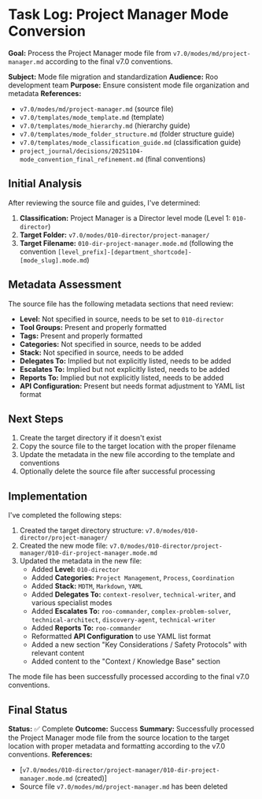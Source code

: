 # Task Log: Project Manager Mode Conversion

**Goal:** Process the Project Manager mode file from `v7.0/modes/md/project-manager.md` according to the final v7.0 conventions.

**Subject:** Mode file migration and standardization
**Audience:** Roo development team
**Purpose:** Ensure consistent mode file organization and metadata
**References:** 
- `v7.0/modes/md/project-manager.md` (source file)
- `v7.0/templates/mode_template.md` (template)
- `v7.0/templates/mode_hierarchy.md` (hierarchy guide)
- `v7.0/templates/mode_folder_structure.md` (folder structure guide)
- `v7.0/templates/mode_classification_guide.md` (classification guide)
- `project_journal/decisions/20251104-mode_convention_final_refinement.md` (final conventions)

## Initial Analysis

After reviewing the source file and guides, I've determined:

1. **Classification:** Project Manager is a Director level mode (Level 1: `010-director`)
2. **Target Folder:** `v7.0/modes/010-director/project-manager/`
3. **Target Filename:** `010-dir-project-manager.mode.md` (following the convention `[level_prefix]-[department_shortcode]-[mode_slug].mode.md`)

## Metadata Assessment

The source file has the following metadata sections that need review:
- **Level:** Not specified in source, needs to be set to `010-director`
- **Tool Groups:** Present and properly formatted
- **Tags:** Present and properly formatted
- **Categories:** Not specified in source, needs to be added
- **Stack:** Not specified in source, needs to be added
- **Delegates To:** Implied but not explicitly listed, needs to be added
- **Escalates To:** Implied but not explicitly listed, needs to be added
- **Reports To:** Implied but not explicitly listed, needs to be added
- **API Configuration:** Present but needs format adjustment to YAML list format

## Next Steps

1. Create the target directory if it doesn't exist
2. Copy the source file to the target location with the proper filename
3. Update the metadata in the new file according to the template and conventions
4. Optionally delete the source file after successful processing

## Implementation

I've completed the following steps:

1. Created the target directory structure: `v7.0/modes/010-director/project-manager/`
2. Created the new mode file: `v7.0/modes/010-director/project-manager/010-dir-project-manager.mode.md`
3. Updated the metadata in the new file:
   - Added **Level:** `010-director`
   - Added **Categories:** `Project Management`, `Process`, `Coordination`
   - Added **Stack:** `MDTM`, `Markdown`, `YAML`
   - Added **Delegates To:** `context-resolver`, `technical-writer`, and various specialist modes
   - Added **Escalates To:** `roo-commander`, `complex-problem-solver`, `technical-architect`, `discovery-agent`, `technical-writer`
   - Added **Reports To:** `roo-commander`
   - Reformatted **API Configuration** to use YAML list format
   - Added a new section "Key Considerations / Safety Protocols" with relevant content
   - Added content to the "Context / Knowledge Base" section

The mode file has been successfully processed according to the final v7.0 conventions.

## Final Status

**Status:** ✅ Complete
**Outcome:** Success
**Summary:** Successfully processed the Project Manager mode file from the source location to the target location with proper metadata and formatting according to the v7.0 conventions.
**References:**
- [`v7.0/modes/010-director/project-manager/010-dir-project-manager.mode.md` (created)]
- Source file `v7.0/modes/md/project-manager.md` has been deleted